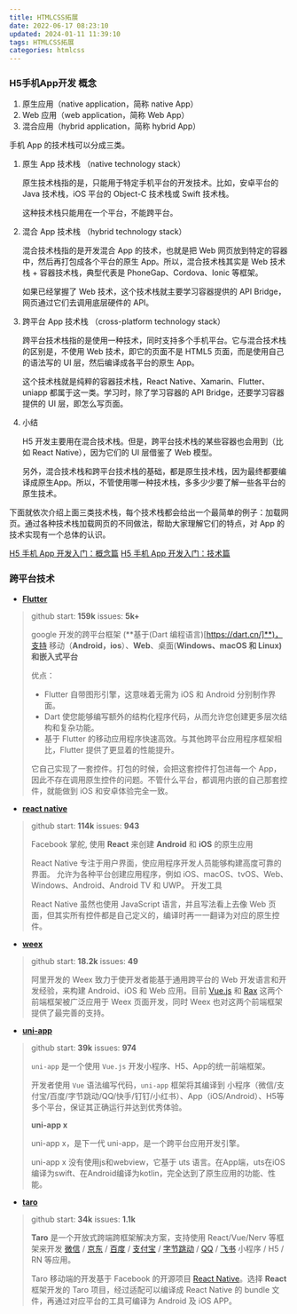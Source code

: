 ```yaml
---
title: HTMLCSS拓展
date: 2022-06-17 08:23:10
updated: 2024-01-11 11:39:10
tags: HTMLCSS拓展
categories: htmlcss
---
```

### H5手机App开发 概念

1. 原生应用（native application，简称 native App）
2. Web 应用（web application，简称 Web App）
3. 混合应用（hybrid application，简称 hybrid App）

<!--more-->

手机 App 的技术栈可以分成三类。

1. 原生 App 技术栈 （native technology stack）

	原生技术栈指的是，只能用于特定手机平台的开发技术。比如，安卓平台的 Java 技术栈，iOS 平台的 Object-C 技术栈或 Swift 技术栈。

	这种技术栈只能用在一个平台，不能跨平台。

2. 混合 App 技术栈 （hybrid technology stack）

	混合技术栈指的是开发混合 App 的技术，也就是把 Web 网页放到特定的容器中，然后再打包成各个平台的原生 App。所以，混合技术栈其实是 Web 技术栈 + 容器技术栈，典型代表是 PhoneGap、Cordova、Ionic 等框架。

	如果已经掌握了 Web 技术，这个技术栈就主要学习容器提供的 API Bridge，网页通过它们去调用底层硬件的 API。

3. 跨平台 App 技术栈 （cross-platform technology stack）

	跨平台技术栈指的是使用一种技术，同时支持多个手机平台。它与混合技术栈的区别是，不使用 Web 技术，即它的页面不是 HTML5 页面，而是使用自己的语法写的 UI 层，然后编译成各平台的原生 App。

	这个技术栈就是纯粹的容器技术栈，React Native、Xamarin、Flutter、uniapp 都属于这一类。学习时，除了学习容器的 API Bridge，还要学习容器提供的 UI 层，即怎么写页面。

4. 小结

	H5 开发主要用在混合技术栈。但是，跨平台技术栈的某些容器也会用到（比如 React Native），因为它们的 UI 层借鉴了 Web 模型。

	另外，混合技术栈和跨平台技术栈的基础，都是原生技术栈，因为最终都要编译成原生App。所以，不管使用哪一种技术栈，多多少少要了解一些各平台的原生技术。

下面就依次介绍上面三类技术栈，每个技术栈都会给出一个最简单的例子：加载网页。通过各种技术栈加载网页的不同做法，帮助大家理解它们的特点，对 App 的技术实现有一个总体的认识。

[H5 手机 App 开发入门：概念篇](http://www.ruanyifeng.com/blog/2019/12/hybrid-app-concepts.html)
[H5 手机 App 开发入门：技术篇](https://www.ruanyifeng.com/blog/2019/12/mobile-app-technology-stack.html)

### 跨平台技术

- **[Flutter](https://flutter.cn/)**

> github start: **159k** issues: **5k+**
>
> google 开发的跨平台框架 (**基于(Dart 编程语言)[https://dart.cn/]**)，支持 移动（**Android，ios**）、**Web**、桌面(**Windows、macOS 和 Linux)**和**嵌入式平台**
>
> 优点：
>
> - Flutter 自带图形引擎，这意味着无需为 iOS 和 Android 分别制作界面。
> - Dart 使您能够编写额外的结构化程序代码，从而允许您创建更多层次结构和复杂功能。
> - 基于 Flutter 的移动应用程序快速高效。与其他跨平台应用程序框架相比，Flutter 提供了更显着的性能提升。
>
> 它自己实现了一套控件。打包的时候，会把这套控件打包进每一个 App，因此不存在调用原生控件的问题。不管什么平台，都调用内嵌的自己那套控件，就能做到 iOS 和安卓体验完全一致。



- [**react native**](https://www.reactnative.cn/)

> github start: **114k** issues: **943**
>
> Facebook 掌舵, 使用 **React** 来创建 **Android** 和 **iOS** 的原生应用
>
> React Native 专注于用户界面，使应用程序开发人员能够构建高度可靠的界面。 允许为各种平台创建应用程序，例如 iOS、macOS、tvOS、Web、Windows、Android、Android TV 和 UWP。 开发工具
>
> React Native 虽然也使用 JavaScript 语言，并且写法看上去像 Web 页面，但其实所有控件都是自己定义的，编译时再一一翻译为对应的原生控件。

- **[weex](https://weexapp.com/zh/guide/front-end-frameworks.html)**

> github start: **18.2k** issues: **49**
>
> 阿里开发的 Weex 致力于使开发者能基于通用跨平台的 Web 开发语言和开发经验，来构建 Android、iOS 和 Web 应用。目前 [Vue.js](https://vuejs.org/) 和 [Rax](https://alibaba.github.io/rax/) 这两个前端框架被广泛应用于 Weex 页面开发，同时 Weex 也对这两个前端框架提供了最完善的支持。

- [**uni-app**](https://uniapp.dcloud.net.cn/)

> github start: **39k** issues: **974**
>
> `uni-app` 是一个使用 `Vue.js` 开发小程序、H5、App的统一前端框架。
>
> 开发者使用 `Vue` 语法编写代码，`uni-app` 框架将其编译到 小程序（微信/支付宝/百度/字节跳动/QQ/快手/钉钉/小红书）、App（iOS/Android）、H5等多个平台，保证其正确运行并达到优秀体验。
>
> **uni-app x**
>
> uni-app x，是下一代 uni-app，是一个跨平台应用开发引擎。
>
> uni-app x 没有使用js和webview，它基于 uts 语言。在App端，uts在iOS编译为swift、在Android编译为kotlin，完全达到了原生应用的功能、性能。

- **[taro](https://taro-docs.jd.com/docs/)**

> github start: **34k** issues: **1.1k**
>
> **Taro** 是一个开放式跨端跨框架解决方案，支持使用 React/Vue/Nerv 等框架来开发 [微信](https://mp.weixin.qq.com/) / [京东](https://mp.jd.com/?entrance=taro) / [百度](https://smartprogram.baidu.com/) / [支付宝](https://mini.open.alipay.com/) / [字节跳动](https://developer.open-douyin.com/) / [QQ](https://q.qq.com/) / [飞书](https://open.feishu.cn/document/uYjL24iN/ucDOzYjL3gzM24yN4MjN) 小程序 / H5 / RN 等应用。
>
> Taro 移动端的开发基于 Facebook 的开源项目 [React Native](https://github.com/facebook/react-native)。选择 **React** 框架开发的 Taro 项目，经过适配可以编译成 React Native 的 bundle 文件，再通过对应平台的工具可编译为 Android 及 iOS APP。

